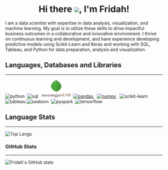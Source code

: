 ### <h1 align="center">Hi there <img src="https://media.giphy.com/media/hvRJCLFzcasrR4ia7z/giphy.gif" width="40">, I'm Fridah!</h1>

I am a data scientist with expertise in data analysis, visualization, and machine learning. My goal is to utilize these skills to drive impactful business outcomes in a collaborative and innovative environment. I thrive on continuous learning and development, and have experience developing predictive models using Scikit-Learn and Keras and working with SQL, Tableau, and Python for data preparation, analysis and visualization.

## Languages, Databases and Libraries
***
<p align="left">
  <img src="https://www.vectorlogo.zone/logos/python/python-vertical.svg" title="Python" alt="python" height="40" width="40"/>&nbsp;
  <img src="https://www.vectorlogo.zone/logos/mysql/mysql-official.svg" title="SQL" alt="sql" height="70" width="70"/>&nbsp;
  <img src="https://raw.githubusercontent.com/devicons/devicon/master/icons/mongodb/mongodb-original-wordmark.svg" title="MongoDB" alt="mongodb" height="60" width="100"/>
  <a href="https://pandas.pydata.org/" target="_blank" rel="noreferrer"> <img src="https://github.com/pandas-dev/pandas/blob/main/web/pandas/static/img/pandas.svg" title="Pandas" alt="pandas" width="100" height="40" /> </a>&nbsp;
  <a href="https://numpy.org/" target="_blank" rel="noreferrer"> <img src="https://github.com/numpy/numpy/blob/main/branding/logo/logomark/numpylogoicon.svg" title="Numpy" alt="numpy"  width="40" height="40" /> </a>&nbsp;
  <img src="https://velog.velcdn.com/images/hyeongjun/post/ab925b3c-1f60-4205-8a47-17bf699b174c/image.png" title="Scikit-learn" alt="scikit-learn" height="70" width="70"/>&nbsp;
  <img src="https://img.shields.io/badge/-Tableau-E97627?style=flat-square&logo=tableau&logoColor=white" title="Tableau" alt="tableau" height="40" width="80"/>
  <img src="https://seaborn.pydata.org/_images/logo-mark-lightbg.svg" title="Seaborn" alt="seaborn" height="40" width="40"/>&nbsp;
  <img src="https://editor.analyticsvidhya.com/uploads/609821.1.jpg" title="Pyspark" alt="pyspark" height="40" width="80"/>&nbsp;
  <img src="https://www.vectorlogo.zone/logos/tensorflow/tensorflow-icon.svg" title="TensorFlow" alt="tensorflow" height="40" width="40"/>&nbsp;
</p>

## Language Stats
***
![Top Langs](https://github-readme-stats.vercel.app/api/top-langs/?username=FridahKimathi&layout=compact&theme=vision-friendly-dark)

### GitHub Stats
***
![Fridah's GitHub stats](https://github-readme-stats.vercel.app/api?username=FridahKimathi&show_icons=true&theme=vision-friendly-dark)
